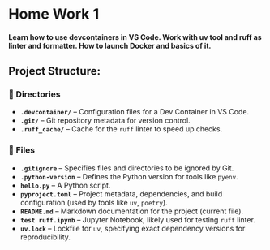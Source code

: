 # Home Work 1
#### Learn how to use devcontainers in VS Code. Work with uv tool and ruff as linter and formatter. How to launch Docker and basics of it.

## Project Structure:

### 📂 Directories
- **`.devcontainer/`** – Configuration files for a Dev Container in VS Code.
- **`.git/`** – Git repository metadata for version control.
- **`.ruff_cache/`** – Cache for the `ruff` linter to speed up checks.

### 📄 Files
- **`.gitignore`** – Specifies files and directories to be ignored by Git.
- **`.python-version`** – Defines the Python version for tools like `pyenv`.
- **`hello.py`** – A Python script.
- **`pyproject.toml`** – Project metadata, dependencies, and build configuration (used by tools like `uv`, `poetry`).
- **`README.md`** – Markdown documentation for the project (current file).
- **`test ruff.ipynb`** – Jupyter Notebook, likely used for testing `ruff` linter.
- **`uv.lock`** – Lockfile for `uv`, specifying exact dependency versions for reproducibility.
